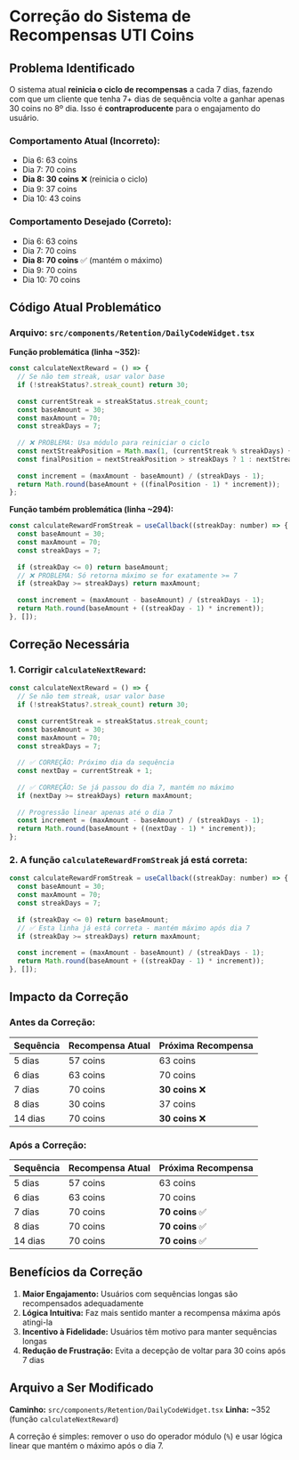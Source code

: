 # Correção do Sistema de Recompensas UTI Coins

## Problema Identificado

O sistema atual **reinicia o ciclo de recompensas** a cada 7 dias, fazendo com que um cliente que tenha 7+ dias de sequência volte a ganhar apenas 30 coins no 8º dia. Isso é **contraproducente** para o engajamento do usuário.

### Comportamento Atual (Incorreto):
- Dia 6: 63 coins
- Dia 7: 70 coins  
- **Dia 8: 30 coins** ❌ (reinicia o ciclo)
- Dia 9: 37 coins
- Dia 10: 43 coins

### Comportamento Desejado (Correto):
- Dia 6: 63 coins
- Dia 7: 70 coins
- **Dia 8: 70 coins** ✅ (mantém o máximo)
- Dia 9: 70 coins
- Dia 10: 70 coins

## Código Atual Problemático

### Arquivo: `src/components/Retention/DailyCodeWidget.tsx`

**Função problemática (linha ~352):**
```javascript
const calculateNextReward = () => {
  // Se não tem streak, usar valor base
  if (!streakStatus?.streak_count) return 30;
  
  const currentStreak = streakStatus.streak_count;
  const baseAmount = 30;
  const maxAmount = 70;
  const streakDays = 7;
  
  // ❌ PROBLEMA: Usa módulo para reiniciar o ciclo
  const nextStreakPosition = Math.max(1, (currentStreak % streakDays) + 1);
  const finalPosition = nextStreakPosition > streakDays ? 1 : nextStreakPosition;
  
  const increment = (maxAmount - baseAmount) / (streakDays - 1);
  return Math.round(baseAmount + ((finalPosition - 1) * increment));
};
```

**Função também problemática (linha ~294):**
```javascript
const calculateRewardFromStreak = useCallback((streakDay: number) => {
  const baseAmount = 30;
  const maxAmount = 70;
  const streakDays = 7;
  
  if (streakDay <= 0) return baseAmount;
  // ❌ PROBLEMA: Só retorna máximo se for exatamente >= 7
  if (streakDay >= streakDays) return maxAmount;
  
  const increment = (maxAmount - baseAmount) / (streakDays - 1);
  return Math.round(baseAmount + ((streakDay - 1) * increment));
}, []);
```

## Correção Necessária

### 1. Corrigir `calculateNextReward`:

```javascript
const calculateNextReward = () => {
  // Se não tem streak, usar valor base
  if (!streakStatus?.streak_count) return 30;
  
  const currentStreak = streakStatus.streak_count;
  const baseAmount = 30;
  const maxAmount = 70;
  const streakDays = 7;
  
  // ✅ CORREÇÃO: Próximo dia da sequência
  const nextDay = currentStreak + 1;
  
  // ✅ CORREÇÃO: Se já passou do dia 7, mantém no máximo
  if (nextDay >= streakDays) return maxAmount;
  
  // Progressão linear apenas até o dia 7
  const increment = (maxAmount - baseAmount) / (streakDays - 1);
  return Math.round(baseAmount + ((nextDay - 1) * increment));
};
```

### 2. A função `calculateRewardFromStreak` já está correta:

```javascript
const calculateRewardFromStreak = useCallback((streakDay: number) => {
  const baseAmount = 30;
  const maxAmount = 70;
  const streakDays = 7;
  
  if (streakDay <= 0) return baseAmount;
  // ✅ Esta linha já está correta - mantém máximo após dia 7
  if (streakDay >= streakDays) return maxAmount;
  
  const increment = (maxAmount - baseAmount) / (streakDays - 1);
  return Math.round(baseAmount + ((streakDay - 1) * increment));
}, []);
```

## Impacto da Correção

### Antes da Correção:
| Sequência | Recompensa Atual | Próxima Recompensa |
|-----------|------------------|-------------------|
| 5 dias    | 57 coins         | 63 coins          |
| 6 dias    | 63 coins         | 70 coins          |
| 7 dias    | 70 coins         | **30 coins** ❌   |
| 8 dias    | 30 coins         | 37 coins          |
| 14 dias   | 70 coins         | **30 coins** ❌   |

### Após a Correção:
| Sequência | Recompensa Atual | Próxima Recompensa |
|-----------|------------------|-------------------|
| 5 dias    | 57 coins         | 63 coins          |
| 6 dias    | 63 coins         | 70 coins          |
| 7 dias    | 70 coins         | **70 coins** ✅   |
| 8 dias    | 70 coins         | **70 coins** ✅   |
| 14 dias   | 70 coins         | **70 coins** ✅   |

## Benefícios da Correção

1. **Maior Engajamento:** Usuários com sequências longas são recompensados adequadamente
2. **Lógica Intuitiva:** Faz mais sentido manter a recompensa máxima após atingi-la
3. **Incentivo à Fidelidade:** Usuários têm motivo para manter sequências longas
4. **Redução de Frustração:** Evita a decepção de voltar para 30 coins após 7 dias

## Arquivo a Ser Modificado

**Caminho:** `src/components/Retention/DailyCodeWidget.tsx`
**Linha:** ~352 (função `calculateNextReward`)

A correção é simples: remover o uso do operador módulo (`%`) e usar lógica linear que mantém o máximo após o dia 7.
